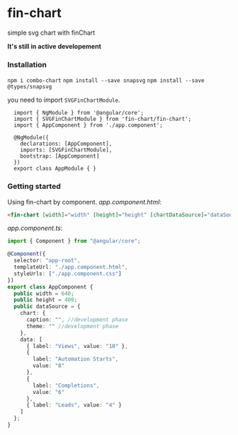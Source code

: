 # fin-chart

simple svg chart with finChart

**It's still in active developement**

### Installation

`npm i combo-chart`
`npm install --save snapsvg`
`npm install --save @types/snapsvg`

you need to import `SVGFinChartModule`.

```
  import { NgModule } from '@angular/core';
  import { SVGFinChartModule } from 'fin-chart/fin-chart';
  import { AppComponent } from './app.component';

  @NgModule({
    declarations: [AppComponent],
    imports: [SVGFinChartModule],
    bootstrap: [AppComponent]
  })
  export class AppModule { }
```

### Getting started

Using fin-chart by component.
_app.component.html_:

```html
<fin-chart [width]="width" [height]="height" [chartDataSource]="dataSource"></fin-chart>
```

_app.component.ts_:

```typescript
import { Component } from "@angular/core";

@Component({
  selector: "app-root",
  templateUrl: "./app.component.html",
  styleUrls: ["./app.component.css"]
})
export class AppComponent {
  public width = 640;
  public height = 400;
  public dataSource = {
    chart: {
      caption: "", //development phase
      theme: "" //development phase
    },
    data: [
      { label: "Views", value: "10" },
      {
        label: "Automation Starts",
        value: "8"
      },
      {
        label: "Completions",
        value: "6"
      },
      { label: "Leads", value: "4" }
    ]
  };
}
```
